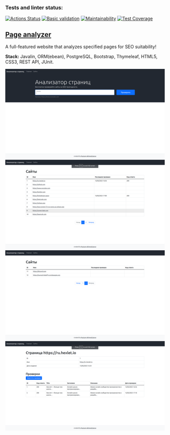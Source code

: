 ### Tests and linter status:
[![Actions Status](https://github.com/rus-yanov/java-project-72/workflows/hexlet-check/badge.svg)](https://github.com/rus-yanov/java-project-72/actions)
[![Basic validation](https://github.com/rus-yanov/java-project-72/actions/workflows/analyzer-check.yml/badge.svg)](https://github.com/rus-yanov/java-project-72/actions/workflows/analyzer-check.yml)
[![Maintainability](https://api.codeclimate.com/v1/badges/e3d3bdbcd40143511fa0/maintainability)](https://codeclimate.com/github/rus-yanov/java-project-72/maintainability)
[![Test Coverage](https://api.codeclimate.com/v1/badges/e3d3bdbcd40143511fa0/test_coverage)](https://codeclimate.com/github/rus-yanov/java-project-72/test_coverage)

<h2><a href="https://java-project-72-rus-yanov.up.railway.app/"><b>Page analyzer</b></a></h2>
<p>A full-featured website that analyzes specified pages for SEO suitability!</p>
<p><b>Stack:</b> Javalin, ORM(ebean), PostgreSQL, Bootstrap, Thymeleaf, HTML5, CSS3, REST API, JUnit.</p>

<img src="https://github.com/rus-yanov/java-project-72/blob/main/app/src/main/resources/images/Screenshot%20from%202023-05-15%2019-57-24.png?raw=true" alt="main page">
<img src="https://github.com/rus-yanov/java-project-72/blob/main/app/src/main/resources/images/Screenshot%20from%202023-05-15%2020-17-19.png?raw=true" alt="list of pages1">
<img src="https://github.com/rus-yanov/java-project-72/blob/main/app/src/main/resources/images/Screenshot%20from%202023-05-15%2020-17-30.png?raw=true" alt="list of pages2">
<img src="https://github.com/rus-yanov/java-project-72/blob/main/app/src/main/resources/images/Screenshot%20from%202023-05-15%2020-28-33.png?raw=true" alt="checks">
